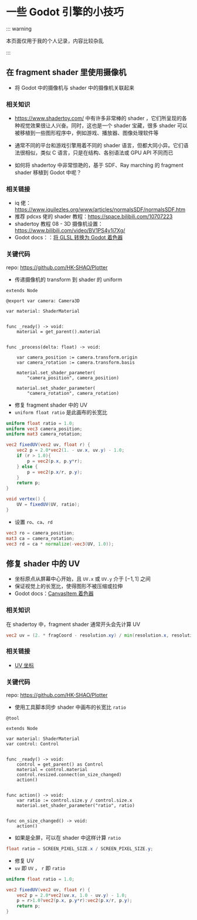 # 一些 Godot 引擎的小技巧

::: warning

本页面仅用于我的个人记录，内容比较杂乱

:::

## 在 fragment shader 里使用摄像机

- 将 Godot 中的摄像机与 shader 中的摄像机关联起来

### 相关知识

- https://www.shadertoy.com/ 中有许多非常棒的 shader ，它们所呈现的各种视觉效果很让人兴奋。同时，这也是一个 shader 宝藏，很多 shader 可以被移植到一些图形程序中，例如游戏、播放器、图像处理软件等

- 通常不同的平台和游戏引擎用着不同的 shader 语言，但都大同小异。它们语法很相似，类似 C 语言，只是在结构、各别语法或 GPU API 不同而已

- 如何将 shadertoy 中非常惊艳的，基于 SDF、Ray marching 的 fragment shader 移植到 Godot 中呢？

### 相关链接

- iq 佬：https://www.iquilezles.org/www/articles/normalsSDF/normalsSDF.htm
- 推荐 pdcxs 佬的 shader 教程：https://space.bilibili.com/10707223
- shadertoy 教程 08 - 3D 摄像机设置：https://www.bilibili.com/video/BV1PS4y1j7Xg/
- Godot docs：：[将 GLSL 转换为 Godot 着色器](https://docs.godotengine.org/zh_CN/stable/tutorials/shaders/converting_glsl_to_godot_shaders.html)

### 关键代码

repo: https://github.com/HK-SHAO/Plotter

- 传递摄像机的 transform 到 shader 的 uniform

```gdscript
extends Node

@export var camera: Camera3D

var material: ShaderMaterial


func _ready() -> void:
	material = get_parent().material


func _process(delta: float) -> void:

	var camera_position := camera.transform.origin
	var camera_rotation := camera.transform.basis

	material.set_shader_parameter(
		"camera_position", camera_position)

	material.set_shader_parameter(
		"camera_rotation", camera_rotation)
```

- 修复 fragment shader 中的 UV
- `uniform float ratio` 是此画布的长宽比

```glsl
uniform float ratio = 1.0;
uniform vec3 camera_position;
uniform mat3 camera_rotation;

vec2 fixedUV(vec2 uv, float r) {
	vec2 p = 2.0*vec2(1. - uv.x, uv.y) - 1.0;
	if (r > 1.0){
		p = vec2(p.x, p.y*r);
	} else {
		p = vec2(p.x/r, p.y);
	}
	return p;
}

void vertex() {
	UV = fixedUV(UV, ratio);
}
```

- 设置 `ro`、`ca`、`rd`

```glsl
vec3 ro = camera_position;
mat3 ca = camera_rotation;
vec3 rd = ca * normalize(-vec3(UV, 1.0));
```


## 修复 shader 中的 UV

- 坐标原点从屏幕中心开始，且 `UV.x` 或 `UV.y` 介于 $[-1, 1]$ 之间
- 保证视觉上的长宽比，使得图形不被压缩或拉伸
- Godot docs：[CanvasItem 着色器](https://docs.godotengine.org/zh_CN/latest/tutorials/shaders/shader_reference/canvas_item_shader.html)

### 相关知识

在 shadertoy 中，fragment shader 通常开头会先计算 UV

```glsl
vec2 uv = (2. * fragCoord - resolution.xy) / min(resolution.x, resolution.y);
```

### 相关链接

- [UV 坐标](https://zh.wikipedia.org/wiki/UV%E5%9D%90%E6%A0%87)

### 关键代码

repo: https://github.com/HK-SHAO/Plotter

- 使用工具脚本同步 shader 中画布的长宽比 `ratio`

```gdscript
@tool

extends Node

var material: ShaderMaterial
var control: Control


func _ready() -> void:
	control = get_parent() as Control
	material = control.material
	control.resized.connect(on_size_changed)
	action()


func action() -> void:
	var ratio := control.size.y / control.size.x
	material.set_shader_parameter("ratio", ratio)


func on_size_changed() -> void:
	action()
```

- 如果是全屏，可以在 shader 中这样计算 `ratio`

```glsl
float ratio = SCREEN_PIXEL_SIZE.x / SCREEN_PIXEL_SIZE.y;
```

- 修复 UV
- `uv` 即 `UV` ， `r` 即 `ratio`

```glsl
uniform float ratio = 1.0;

vec2 fixedUV(vec2 uv, float r) {
	vec2 p = 2.0*vec2(uv.x, 1.0 - uv.y) - 1.0;
	p = r>1.0?vec2(p.x, p.y*r):vec2(p.x/r, p.y);
	return p;
}
```